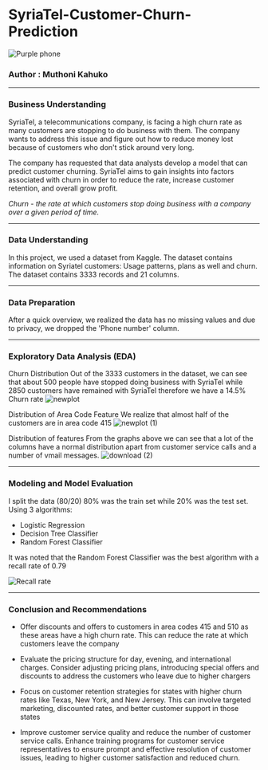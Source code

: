 # SyriaTel-Customer-Churn-Prediction
![Purple phone](https://github.com/Muthonikahuko/SyriaTel-Customer-Churn-Prediction/assets/54804370/0f2fde00-611e-4405-97a6-597080f7796b)

### Author : Muthoni Kahuko

---

### Business Understanding
SyriaTel, a telecommunications company, is facing a high churn rate as many customers are stopping to do business with them. The company wants to address this issue and figure out how to reduce money lost because of customers who don't stick around very long.

The company has requested that data analysts develop a model that can predict customer churning. SyriaTel aims to gain insights into factors associated with churn in order to reduce the rate, increase customer retention, and overall grow profit.

*Churn - the rate at which customers stop doing business with a company over a given period of time.*

---

### Data Understanding
In this project, we used a dataset from Kaggle. The dataset contains information on Syriatel customers: Usage patterns, plans as well and churn. The dataset contains 3333 records and 21 columns.

---

### Data Preparation
After a quick overview, we realized the data has no missing values and due to privacy, we dropped the 'Phone number' column.

---

### Exploratory Data Analysis (EDA)
Churn Distribution
Out of the 3333 customers in the dataset, we can see that about 500 people have stopped doing business with SyriaTel while 2850 customers have remained with SyriaTel therefore we have a 14.5% Churn rate
![newplot](https://github.com/Muthonikahuko/SyriaTel-Customer-Churn-Prediction/assets/54804370/309d7c60-c87f-4f99-8bd3-d499d5678398)

Distribution of Area Code Feature
We realize that almost half of the customers are in area code 415
![newplot (1)](https://github.com/Muthonikahuko/SyriaTel-Customer-Churn-Prediction/assets/54804370/f48f4627-69e2-4560-ae48-def681e64475)

Distribution of features
From the graphs above we can see that a lot of the columns have a normal distribution apart from customer service calls and a number of vmail messages.
![download (2)](https://github.com/Muthonikahuko/SyriaTel-Customer-Churn-Prediction/assets/54804370/3a83bcda-21ba-4b7c-ad91-2fad6bc9cd4f)

---

### Modeling and Model Evaluation
I split the data (80/20) 80% was the train set while 20% was the test set.
Using 3 algorithms:
- Logistic Regression
- Decision Tree Classifier
- Random Forest Classifier

It was noted that the Random Forest Classifier was the best algorithm with a recall rate of 0.79

![Recall rate](https://github.com/Muthonikahuko/SyriaTel-Customer-Churn-Prediction/assets/54804370/bc6aa43c-5405-481f-b7d8-6097ba7611aa)

---

### Conclusion and Recommendations
- Offer discounts and offers to customers in area codes 415 and 510 as these areas have a high churn rate. This can reduce the rate at which customers leave the company

- Evaluate the pricing structure for day, evening, and international charges. Consider adjusting pricing plans, introducing special offers and discounts to address the customers who leave due to higher chargers

- Focus on customer retention strategies for states with higher churn rates like Texas, New York, and New Jersey. This can involve targeted marketing, discounted rates, and better customer support in those states
  
- Improve customer service quality and reduce the number of customer service calls. Enhance training programs for customer service representatives to ensure prompt and effective resolution of customer issues, leading to higher customer satisfaction and reduced churn.





